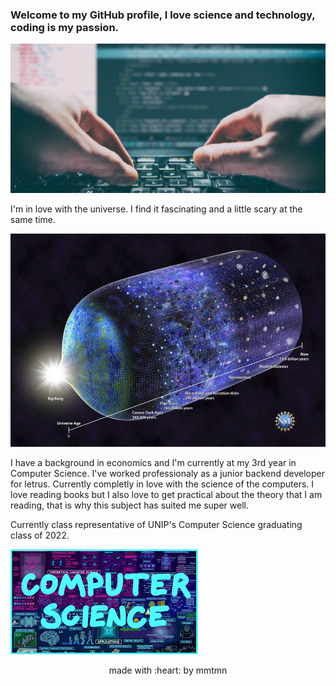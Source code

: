 ### Welcome to my GitHub profile, I love science and technology, coding is my passion. 

<!--
**mmtmn/mmtmn** is a ✨ _special_ ✨ repository because its `README.md` (this file) appears on your GitHub profile.
-->

![](https://github.com/mmtmn/mmtmn/blob/main/.github/coding.jpg)


I'm in love with the universe. I find it fascinating and a little scary at the same time.


![](https://github.com/mmtmn/mmtmn/blob/main/.github/universeImage.jpg)

I have a background in economics and I'm currently at my 3rd year in Computer Science. I've worked professionaly as a junior backend developer for letrus.
Currently completly in love with the science of the computers. I love reading books but I also love to get practical about the theory that I am reading, that is why this subject has suited me super well.

Currently class representative of UNIP's Computer Science graduating class of 2022.


![](https://github.com/mmtmn/mmtmn/blob/main/.github/computerScience.jpg)



<p align="center">made with :heart: by mmtmn</p>
